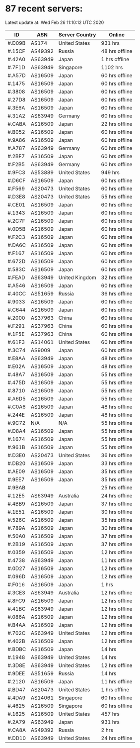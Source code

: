 # 87 recent servers:

Latest update at: Wed Feb 26 11:10:12 UTC 2020

| ID | ASN | Server Country | Online |
| -- | --- | -------------- | ------ |
| #.D09B | AS174 | United States | 931 hrs |
| #.15CF | AS49392 | Russia | 48 hrs offline |
| #.42A0 | AS63949 | Japan | 1 hrs offline |
| #.7F1D | AS63949 | Singapore | 1102 hrs |
| #.A57D | AS16509 | Japan | 60 hrs offline |
| #.1475 | AS16509 | Japan | 60 hrs offline |
| #.3808 | AS16509 | Japan | 60 hrs offline |
| #.27D8 | AS16509 | Japan | 60 hrs offline |
| #.3E6A | AS16509 | Japan | 60 hrs offline |
| #.31A2 | AS63949 | Germany | 60 hrs offline |
| #.CABA | AS16509 | Japan | 22 hrs offline |
| #.B052 | AS16509 | Japan | 60 hrs offline |
| #.9A86 | AS16509 | Japan | 60 hrs offline |
| #.A787 | AS63949 | Germany | 60 hrs offline |
| #.2BF7 | AS16509 | Japan | 60 hrs offline |
| #.F2B5 | AS63949 | Germany | 60 hrs offline |
| #.9FC3 | AS53889 | United States | 949 hrs |
| #.D6CF | AS16509 | Japan | 60 hrs offline |
| #.F569 | AS20473 | United States | 60 hrs offline |
| #.D3E8 | AS20473 | United States | 55 hrs offline |
| #.CE01 | AS16509 | Japan | 60 hrs offline |
| #.1343 | AS16509 | Japan | 60 hrs offline |
| #.2C7F | AS16509 | Japan | 60 hrs offline |
| #.0D5B | AS16509 | Japan | 60 hrs offline |
| #.F2C3 | AS16509 | Japan | 60 hrs offline |
| #.DA6C | AS16509 | Japan | 60 hrs offline |
| #.F167 | AS16509 | Japan | 60 hrs offline |
| #.672D | AS16509 | Japan | 60 hrs offline |
| #.583C | AS16509 | Japan | 60 hrs offline |
| #.FEAD | AS63949 | United Kingdom | 32 hrs offline |
| #.A546 | AS16509 | Japan | 60 hrs offline |
| #.40CC | AS51659 | Russia | 36 hrs offline |
| #.9033 | AS16509 | Japan | 60 hrs offline |
| #.C644 | AS16509 | Japan | 60 hrs offline |
| #.2000 | AS37963 | China | 60 hrs offline |
| #.F291 | AS37963 | China | 60 hrs offline |
| #.1F5E | AS37963 | China | 60 hrs offline |
| #.61F3 | AS14061 | United States | 60 hrs offline |
| #.3C74 | AS9009 | Japan | 60 hrs offline |
| #.E8AA | AS63949 | Japan | 48 hrs offline |
| #.E02A | AS16509 | Japan | 48 hrs offline |
| #.48A7 | AS16509 | Japan | 55 hrs offline |
| #.475D | AS16509 | Japan | 55 hrs offline |
| #.8710 | AS16509 | Japan | 55 hrs offline |
| #.A6D5 | AS16509 | Japan | 55 hrs offline |
| #.C0A6 | AS16509 | Japan | 48 hrs offline |
| #.244E | AS16509 | Japan | 48 hrs offline |
| #.9C72 | N/A | N/A | 55 hrs offline |
| #.D8A4 | AS16509 | Japan | 55 hrs offline |
| #.1674 | AS16509 | Japan | 55 hrs offline |
| #.961B | AS16509 | Japan | 55 hrs offline |
| #.D3E0 | AS20473 | United States | 36 hrs offline |
| #.DB20 | AS16509 | Japan | 33 hrs offline |
| #.AE09 | AS16509 | Japan | 35 hrs offline |
| #.9EE7 | AS16509 | Japan | 35 hrs offline |
| #.9BAB |  |  | 25 hrs offline |
| #.12E5 | AS63949 | Australia | 24 hrs offline |
| #.4BB9 | AS16509 | Japan | 37 hrs offline |
| #.1E51 | AS16509 | Japan | 30 hrs offline |
| #.526C | AS16509 | Japan | 35 hrs offline |
| #.789A | AS16509 | Japan | 30 hrs offline |
| #.50A0 | AS16509 | Japan | 37 hrs offline |
| #.2B19 | AS16509 | Japan | 37 hrs offline |
| #.0359 | AS16509 | Japan | 12 hrs offline |
| #.4738 | AS63949 | Japan | 11 hrs offline |
| #.0D27 | AS16509 | Japan | 12 hrs offline |
| #.096D | AS16509 | Japan | 12 hrs offline |
| #.F016 | AS16509 | Japan | 1 hrs |
| #.3CE3 | AS63949 | Australia | 12 hrs offline |
| #.8FC9 | AS16509 | Japan | 12 hrs offline |
| #.41BC | AS63949 | Japan | 12 hrs offline |
| #.086A | AS16509 | Japan | 12 hrs offline |
| #.B4AA | AS16509 | Japan | 12 hrs offline |
| #.702C | AS63949 | United States | 12 hrs offline |
| #.402B | AS16509 | Japan | 12 hrs offline |
| #.BDBC | AS16509 | Japan | 14 hrs |
| #.1948 | AS63949 | United States | 14 hrs |
| #.3D8E | AS63949 | United States | 12 hrs offline |
| #.9DEE | AS51659 | Russia | 14 hrs |
| #.2120 | AS16509 | Japan | 11 hrs offline |
| #.BD47 | AS20473 | United States | 1 hrs offline |
| #.4DA9 | AS14061 | Singapore | 60 hrs offline |
| #.4625 | AS16509 | Singapore | 60 hrs offline |
| #.1625 | AS16509 | United States | 457 hrs |
| #.2A79 | AS63949 | Japan | 931 hrs |
| #.CA8A | AS49392 | Russia | 2 hrs |
| #.DD10 | AS63949 | United States | 24 hrs offline |

